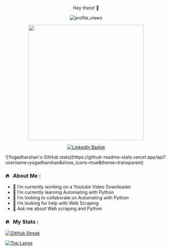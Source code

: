 <p align = "center">Hey there! 👋</p>
<p align="center"><img src="https://komarev.com/ghpvc/?username=yogadharshan&style=flat-square&color=blue" alt="profile_views"></p>
<p align="center"><img src="https://media.giphy.com/media/qgQUggAC3Pfv687qPC/giphy.gif" width="360"/></p>
<p align="center">
<a href="https://www.linkedin.com/in/yogadharshan-c-610370233/"><img src="https://img.shields.io/badge/LinkedIn-blue?style=for-the-badge&logo=linkedin&logoColor=white" alt="LinkedIn Badge"></a>
</p>
![Yogadharshan's GitHub stats](https://github-readme-stats.vercel.app/api?username=yogadharshan&show_icons=true&theme=transparent)

### 🔥 &nbsp; About Me :
- 🔭 I’m currently working on a Youtube Video Downloader
- 🌱 I’m currently learning Automating with Python
- 👯 I’m looking to collaborate on Automating with Python
- 🤔 I’m looking for help with Web Scraping
- 💬 Ask me about Web scraping and Python

### 🔥 &nbsp; My Stats :
[![GitHub Streak](http://github-readme-streak-stats.herokuapp.com?user=yogadharshan&theme=dark&background=000000)](https://git.io/streak-stats)

[![Top Langs](https://github-readme-stats.vercel.app/api/top-langs/?username=yogadharshan&layout=compact&theme=vision-friendly-dark)](https://github.com/anuraghazra/github-readme-stats)

